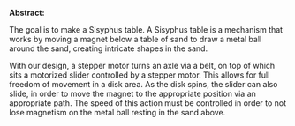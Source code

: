**Abstract:**

The goal is to make a Sisyphus table. A Sisyphus table is a mechanism that works by moving a magnet below a table of sand to draw a metal ball around the sand, creating intricate shapes in the sand. 

With our design, a stepper motor turns an axle via a belt, on top of which sits a motorized slider controlled by a stepper motor. This allows for full freedom of movement in a disk area. As the disk spins, the slider can also slide, in order to move the magnet to the appropriate position via an appropriate path. The speed of this action must be controlled in order to not lose magnetism on the metal ball resting in the sand above. 
